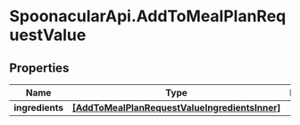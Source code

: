 # SpoonacularApi.AddToMealPlanRequestValue

## Properties

Name | Type | Description | Notes
------------ | ------------- | ------------- | -------------
**ingredients** | [**[AddToMealPlanRequestValueIngredientsInner]**](AddToMealPlanRequestValueIngredientsInner.md) |  | 



